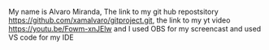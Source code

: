 My name is Alvaro Miranda, The link to my git hub repostsitory https://github.com/xamalvaro/gitproject.git, 
the link to my yt video https://youtu.be/Fowm-xnJElw and 
I used OBS for my screencast and used VS code for my IDE
